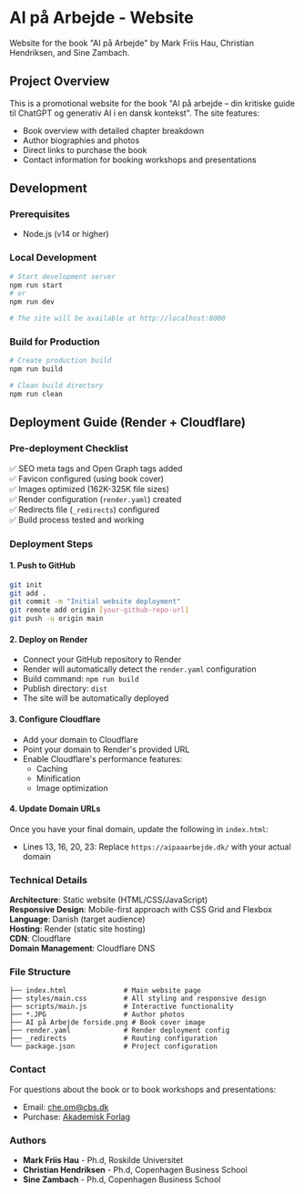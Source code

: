 # AI på Arbejde - Website

Website for the book "AI på Arbejde" by Mark Friis Hau, Christian Hendriksen, and Sine Zambach.

## Project Overview

This is a promotional website for the book "AI på arbejde – din kritiske guide til ChatGPT og generativ AI i en dansk kontekst". The site features:

- Book overview with detailed chapter breakdown
- Author biographies and photos
- Direct links to purchase the book
- Contact information for booking workshops and presentations

## Development

### Prerequisites
- Node.js (v14 or higher)

### Local Development
```bash
# Start development server
npm run start
# or
npm run dev

# The site will be available at http://localhost:8000
```

### Build for Production
```bash
# Create production build
npm run build

# Clean build directory
npm run clean
```

## Deployment Guide (Render + Cloudflare)

### Pre-deployment Checklist
✅ SEO meta tags and Open Graph tags added  
✅ Favicon configured (using book cover)  
✅ Images optimized (162K-325K file sizes)  
✅ Render configuration (`render.yaml`) created  
✅ Redirects file (`_redirects`) configured  
✅ Build process tested and working  

### Deployment Steps

#### 1. Push to GitHub
```bash
git init
git add .
git commit -m "Initial website deployment"
git remote add origin [your-github-repo-url]
git push -u origin main
```

#### 2. Deploy on Render
- Connect your GitHub repository to Render
- Render will automatically detect the `render.yaml` configuration
- Build command: `npm run build`
- Publish directory: `dist`
- The site will be automatically deployed

#### 3. Configure Cloudflare
- Add your domain to Cloudflare
- Point your domain to Render's provided URL
- Enable Cloudflare's performance features:
  - Caching
  - Minification
  - Image optimization

#### 4. Update Domain URLs
Once you have your final domain, update the following in `index.html`:
- Lines 13, 16, 20, 23: Replace `https://aipaaarbejde.dk/` with your actual domain

### Technical Details

**Architecture**: Static website (HTML/CSS/JavaScript)  
**Responsive Design**: Mobile-first approach with CSS Grid and Flexbox  
**Language**: Danish (target audience)  
**Hosting**: Render (static site hosting)  
**CDN**: Cloudflare  
**Domain Management**: Cloudflare DNS  

### File Structure
```
├── index.html              # Main website page
├── styles/main.css         # All styling and responsive design
├── scripts/main.js         # Interactive functionality
├── *.JPG                   # Author photos
├── AI på Arbejde forside.png # Book cover image
├── render.yaml             # Render deployment config
├── _redirects              # Routing configuration
└── package.json            # Project configuration
```

### Contact

For questions about the book or to book workshops and presentations:
- Email: che.om@cbs.dk
- Purchase: [Akademisk Forlag](https://www.akademisk.dk/organisation-og-ledelse-0/innovation/produkt/ai-pa-arbejde)

### Authors

- **Mark Friis Hau** - Ph.d, Roskilde Universitet
- **Christian Hendriksen** - Ph.d, Copenhagen Business School  
- **Sine Zambach** - Ph.d, Copenhagen Business School